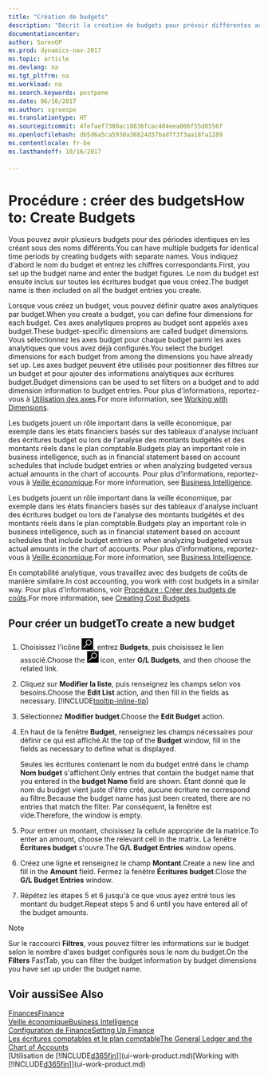 ```yaml
---
title: "Création de budgets"
description: "Décrit la création de budgets pour prévoir différentes activités financières et affecter des axes analytiques à des fins de veille économique."
documentationcenter: 
author: SorenGP
ms.prod: dynamics-nav-2017
ms.topic: article
ms.devlang: na
ms.tgt_pltfrm: na
ms.workload: na
ms.search.keywords: postpone
ms.date: 06/16/2017
ms.author: sgroespe
ms.translationtype: HT
ms.sourcegitcommit: 4fefaef7380ac10836fcac404eea006f55d8556f
ms.openlocfilehash: db5d6a5ca5930a36824d37badff3f3aa18fa1289
ms.contentlocale: fr-be
ms.lasthandoff: 10/16/2017

---
```

# <a name="how-to-create--budgets"></a><span data-ttu-id="7d408-103">Procédure : créer des budgets</span><span class="sxs-lookup"><span data-stu-id="7d408-103">How to: Create  Budgets</span></span>
<span data-ttu-id="7d408-104">Vous pouvez avoir plusieurs budgets pour des périodes identiques en les créant sous des noms différents.</span><span class="sxs-lookup"><span data-stu-id="7d408-104">You can have multiple budgets for identical time periods by creating budgets with separate names.</span></span> <span data-ttu-id="7d408-105">Vous indiquez d'abord le nom du budget et entrez les chiffres correspondants.</span><span class="sxs-lookup"><span data-stu-id="7d408-105">First, you set up the budget name and enter the budget figures.</span></span> <span data-ttu-id="7d408-106">Le nom du budget est ensuite inclus sur toutes les écritures budget que vous créez.</span><span class="sxs-lookup"><span data-stu-id="7d408-106">The budget name is then included on all the budget entries you create.</span></span>  

 <span data-ttu-id="7d408-107">Lorsque vous créez un budget, vous pouvez définir quatre axes analytiques par budget.</span><span class="sxs-lookup"><span data-stu-id="7d408-107">When you create a budget, you can define four dimensions for each budget.</span></span> <span data-ttu-id="7d408-108">Ces axes analytiques propres au budget sont appelés axes budget.</span><span class="sxs-lookup"><span data-stu-id="7d408-108">These budget-specific dimensions are called budget dimensions.</span></span> <span data-ttu-id="7d408-109">Vous sélectionnez les axes budget pour chaque budget parmi les axes analytiques que vous avez déjà configurés.</span><span class="sxs-lookup"><span data-stu-id="7d408-109">You select the budget dimensions for each budget from among the dimensions you have already set up.</span></span> <span data-ttu-id="7d408-110">Les axes budget peuvent être utilisés pour positionner des filtres sur un budget et pour ajouter des informations analytiques aux écritures budget.</span><span class="sxs-lookup"><span data-stu-id="7d408-110">Budget dimensions can be used to set filters on a budget and to add dimension information to budget entries.</span></span> <span data-ttu-id="7d408-111">Pour plus d'informations, reportez-vous à [Utilisation des axes](finance-dimensions.md).</span><span class="sxs-lookup"><span data-stu-id="7d408-111">For more information, see [Working with Dimensions](finance-dimensions.md).</span></span>

 <span data-ttu-id="7d408-112">Les budgets jouent un rôle important dans la veille économique, par exemple dans les états financiers basés sur des tableaux d'analyse incluant des écritures budget ou lors de l'analyse des montants budgétés et des montants réels dans le plan comptable.</span><span class="sxs-lookup"><span data-stu-id="7d408-112">Budgets play an important role in business intelligence, such as in financial statement based on account schedules that include budget entries or when analyzing budgeted versus actual amounts in the chart of accounts.</span></span> <span data-ttu-id="7d408-113">Pour plus d'informations, reportez-vous à [Veille économique](bi.md).</span><span class="sxs-lookup"><span data-stu-id="7d408-113">For more information, see [Business Intelligence](bi.md).</span></span>

 <span data-ttu-id="7d408-114">Les budgets jouent un rôle important dans la veille économique, par exemple dans les états financiers basés sur des tableaux d'analyse incluant des écritures budget ou lors de l'analyse des montants budgétés et des montants réels dans le plan comptable.</span><span class="sxs-lookup"><span data-stu-id="7d408-114">Budgets play an important role in business intelligence, such as in financial statement based on account schedules that include budget entries or when analyzing budgeted versus actual amounts in the chart of accounts.</span></span> <span data-ttu-id="7d408-115">Pour plus d'informations, reportez-vous à [Veille économique](bi.md).</span><span class="sxs-lookup"><span data-stu-id="7d408-115">For more information, see [Business Intelligence](bi.md).</span></span>

<span data-ttu-id="7d408-116">En comptabilité analytique, vous travaillez avec des budgets de coûts de manière similaire.</span><span class="sxs-lookup"><span data-stu-id="7d408-116">In cost accounting, you work with cost budgets in a similar way.</span></span> <span data-ttu-id="7d408-117">Pour plus d'informations, voir [Procédure : Créer des budgets de coûts](finance-create-cost-budgets.md).</span><span class="sxs-lookup"><span data-stu-id="7d408-117">For more information, see [Creating Cost Budgets](finance-create-cost-budgets.md).</span></span>    

## <a name="to-create-a-new-budget"></a><span data-ttu-id="7d408-118">Pour créer un budget</span><span class="sxs-lookup"><span data-stu-id="7d408-118">To create a new budget</span></span>  

1. <span data-ttu-id="7d408-119">Choisissez l'icône ![Page ou état pour la recherche](media/ui-search/search_small.png "Page ou état pour la recherche"), entrez **Budgets**, puis choisissez le lien associé.</span><span class="sxs-lookup"><span data-stu-id="7d408-119">Choose the ![Search for Page or Report](media/ui-search/search_small.png "Search for Page or Report icon") icon, enter **G/L Budgets**, and then choose the related link.</span></span>  
2. <span data-ttu-id="7d408-120">Cliquez sur **Modifier la liste**, puis renseignez les champs selon vos besoins.</span><span class="sxs-lookup"><span data-stu-id="7d408-120">Choose the **Edit List** action, and then fill in the fields as necessary.</span></span> [!INCLUDE[tooltip-inline-tip](includes/tooltip-inline-tip_md.md)]  
3. <span data-ttu-id="7d408-121">Sélectionnez **Modifier budget**.</span><span class="sxs-lookup"><span data-stu-id="7d408-121">Choose the **Edit Budget** action.</span></span>
4. <span data-ttu-id="7d408-122">En haut de la fenêtre **Budget**, renseignez les champs nécessaires pour définir ce qui est affiché.</span><span class="sxs-lookup"><span data-stu-id="7d408-122">At the top of the **Budget** window, fill in the fields as necessary to define what is displayed.</span></span>  

    <span data-ttu-id="7d408-123">Seules les écritures contenant le nom du budget entré dans le champ **Nom budget** s'affichent.</span><span class="sxs-lookup"><span data-stu-id="7d408-123">Only entries that contain the budget name that you entered in the **budget Name** field are shown.</span></span> <span data-ttu-id="7d408-124">Étant donné que le nom du budget vient juste d'être créé, aucune écriture ne correspond au filtre.</span><span class="sxs-lookup"><span data-stu-id="7d408-124">Because the budget name has just been created, there are no entries that match the filter.</span></span> <span data-ttu-id="7d408-125">Par conséquent, la fenêtre est vide.</span><span class="sxs-lookup"><span data-stu-id="7d408-125">Therefore, the window is empty.</span></span>  
5. <span data-ttu-id="7d408-126">Pour entrer un montant, choisissez la cellule appropriée de la matrice.</span><span class="sxs-lookup"><span data-stu-id="7d408-126">To enter an amount, choose the relevant cell in the matrix.</span></span> <span data-ttu-id="7d408-127">La fenêtre **Écritures budget** s'ouvre.</span><span class="sxs-lookup"><span data-stu-id="7d408-127">The **G/L Budget Entries** window opens.</span></span>  
6. <span data-ttu-id="7d408-128">Créez une ligne et renseignez le champ **Montant**.</span><span class="sxs-lookup"><span data-stu-id="7d408-128">Create a new line and fill in the **Amount** field.</span></span> <span data-ttu-id="7d408-129">Fermez la fenêtre **Écritures budget**.</span><span class="sxs-lookup"><span data-stu-id="7d408-129">Close the **G/L Budget Entries** window.</span></span>  
7. <span data-ttu-id="7d408-130">Répétez les étapes 5 et 6 jusqu'à ce que vous ayez entré tous les montant du budget.</span><span class="sxs-lookup"><span data-stu-id="7d408-130">Repeat steps 5 and 6 until you have entered all of the budget amounts.</span></span>  

> [!NOTE]  
>  <span data-ttu-id="7d408-131">Sur le raccourci **Filtres**, vous pouvez filtrer les informations sur le budget selon le nombre d'axes budget configurés sous le nom du budget.</span><span class="sxs-lookup"><span data-stu-id="7d408-131">On the **Filters** FastTab, you can filter the budget information by budget dimensions you have set up under the budget name.</span></span>   

## <a name="see-also"></a><span data-ttu-id="7d408-132">Voir aussi</span><span class="sxs-lookup"><span data-stu-id="7d408-132">See Also</span></span>
[<span data-ttu-id="7d408-133">Finances</span><span class="sxs-lookup"><span data-stu-id="7d408-133">Finance</span></span>](finance.md)  
[<span data-ttu-id="7d408-134">Veille économique</span><span class="sxs-lookup"><span data-stu-id="7d408-134">Business Intelligence</span></span>](bi.md)  
[<span data-ttu-id="7d408-135">Configuration de Finance</span><span class="sxs-lookup"><span data-stu-id="7d408-135">Setting Up Finance</span></span>](finance-setup-finance.md)  
[<span data-ttu-id="7d408-136">Les écritures comptables et le plan comptable</span><span class="sxs-lookup"><span data-stu-id="7d408-136">The General Ledger and the Chart of Accounts</span></span>](finance-general-ledger.md)  
<span data-ttu-id="7d408-137">[Utilisation de [!INCLUDE[d365fin](includes/d365fin_md.md)]](ui-work-product.md)</span><span class="sxs-lookup"><span data-stu-id="7d408-137">[Working with [!INCLUDE[d365fin](includes/d365fin_md.md)]](ui-work-product.md)</span></span>  

